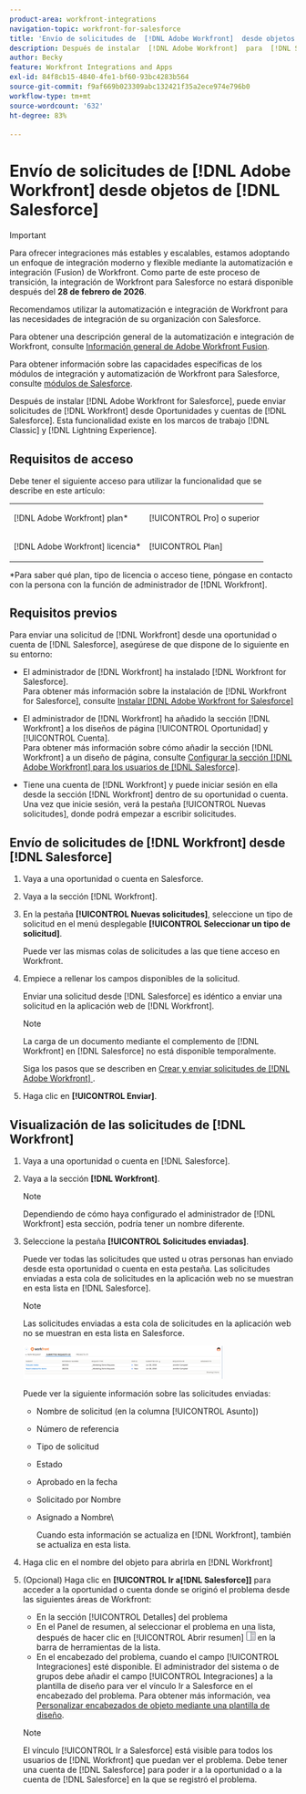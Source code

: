 ```yaml
---
product-area: workfront-integrations
navigation-topic: workfront-for-salesforce
title: 'Envío de solicitudes de  [!DNL Adobe Workfront]  desde objetos de  [!DNL Salesforce] '
description: Después de instalar  [!DNL Adobe Workfront]  para  [!DNL Salesforce], you can submit [!DNL Workfront] , puede enviar solicitudes desde Oportunidades y cuentas de  [!DNL Salesforce] . Esta funcionalidad existe tanto en el marco de trabajo Classic como en el de Lightning Experience.
author: Becky
feature: Workfront Integrations and Apps
exl-id: 84f8cb15-4840-4fe1-bf60-93bc4283b564
source-git-commit: f9af669b023309abc132421f35a2ece974e796b0
workflow-type: tm+mt
source-wordcount: '632'
ht-degree: 83%

---
```


# Envío de solicitudes de [!DNL Adobe Workfront] desde objetos de [!DNL Salesforce]

>[!IMPORTANT]
>
>Para ofrecer integraciones más estables y escalables, estamos adoptando un enfoque de integración moderno y flexible mediante la automatización e integración (Fusion) de Workfront. Como parte de este proceso de transición, la integración de Workfront para Salesforce no estará disponible después del **28 de febrero de 2026**.
>
>Recomendamos utilizar la automatización e integración de Workfront para las necesidades de integración de su organización con Salesforce.
>
>Para obtener una descripción general de la automatización e integración de Workfront, consulte [Información general de Adobe Workfront Fusion](https://experienceleague.adobe.com/es/docs/workfront-fusion/using/get-started-with-fusion/understand-workfront-fusion/workfront-fusion-overview).
>
>Para obtener información sobre las capacidades específicas de los módulos de integración y automatización de Workfront para Salesforce, consulte [módulos de Salesforce](https://experienceleague.adobe.com/es/docs/workfront-fusion/using/references/apps-and-their-modules/third-party-app-connectors/salesforce-modules).

Después de instalar [!DNL Adobe Workfront for Salesforce], puede enviar solicitudes de [!DNL Workfront] desde Oportunidades y cuentas de [!DNL Salesforce]. Esta funcionalidad existe en los marcos de trabajo [!DNL Classic] y [!DNL Lightning Experience].

## Requisitos de acceso

Debe tener el siguiente acceso para utilizar la funcionalidad que se describe en este artículo:

<table style="table-layout:auto"> 
 <col> 
 <col> 
 <tbody> 
  <tr> 
   <td role="rowheader"><p>[!DNL Adobe Workfront] plan*</p></td> 
   <td> <p>[!UICONTROL Pro] o superior</p> </td> 
  </tr> 
  <tr> 
   <td role="rowheader"><p>[!DNL Adobe Workfront] licencia*</p></td> 
   <td> <p>[!UICONTROL Plan]</p> </td> 
  </tr> 
 </tbody> 
</table>

&#42;Para saber qué plan, tipo de licencia o acceso tiene, póngase en contacto con la persona con la función de administrador de [!DNL Workfront].

## Requisitos previos

Para enviar una solicitud de [!DNL Workfront] desde una oportunidad o cuenta de [!DNL Salesforce], asegúrese de que dispone de lo siguiente en su entorno:

* El administrador de [!DNL Workfront] ha instalado [!DNL Workfront for Salesforce].\
   Para obtener más información sobre la instalación de [!DNL Workfront for Salesforce], consulte [Instalar  [!DNL Adobe Workfront for Salesforce]](../../workfront-integrations-and-apps/using-workfront-with-salesforce/install-workfront-for-salesforce.md)

* El administrador de [!DNL Workfront] ha añadido la sección [!DNL Workfront] a los diseños de página [!UICONTROL Oportunidad] y [!UICONTROL Cuenta].\
   Para obtener más información sobre cómo añadir la sección [!DNL Workfront] a un diseño de página, consulte [Configurar la sección  [!DNL Adobe Workfront]  para los usuarios de  [!DNL Salesforce] &#x200B;](../../workfront-integrations-and-apps/using-workfront-with-salesforce/configure-wf-section-for-salesforce-users.md).

* Tiene una cuenta de [!DNL Workfront] y puede iniciar sesión en ella desde la sección [!DNL Workfront] dentro de su oportunidad o cuenta.\
   Una vez que inicie sesión, verá la pestaña [!UICONTROL Nuevas solicitudes], donde podrá empezar a escribir solicitudes.

## Envío de solicitudes de [!DNL Workfront] desde [!DNL Salesforce]

1. Vaya a una oportunidad o cuenta en Salesforce.
1. Vaya a la sección [!DNL Workfront].
1. En la pestaña **[!UICONTROL Nuevas solicitudes]**, seleccione un tipo de solicitud en el menú desplegable **[!UICONTROL Seleccionar un tipo de solicitud]**.

   Puede ver las mismas colas de solicitudes a las que tiene acceso en Workfront.

1. Empiece a rellenar los campos disponibles de la solicitud.

   Enviar una solicitud desde [!DNL Salesforce] es idéntico a enviar una solicitud en la aplicación web de [!DNL Workfront].

   >[!NOTE]
   >
   >La carga de un documento mediante el complemento de [!DNL Workfront] en [!DNL Salesforce] no está disponible temporalmente.

   Siga los pasos que se describen en [Crear y enviar solicitudes de  [!DNL Adobe Workfront] &#x200B;](../../manage-work/requests/create-requests/create-submit-requests.md).

1. Haga clic en **[!UICONTROL Enviar]**.

## Visualización de las solicitudes de [!DNL Workfront]

1. Vaya a una oportunidad o cuenta en [!DNL Salesforce].
1. Vaya a la sección **[!DNL Workfront]**.

   >[!NOTE]
   >
   >Dependiendo de cómo haya configurado el administrador de [!DNL Workfront] esta sección, podría tener un nombre diferente.

1. Seleccione la pestaña **[!UICONTROL Solicitudes enviadas]**.

   Puede ver todas las solicitudes que usted u otras personas han enviado desde esta oportunidad o cuenta en esta pestaña. Las solicitudes enviadas a esta cola de solicitudes en la aplicación web no se muestran en esta lista en [!DNL Salesforce].

   >[!NOTE]
   >
   >Las solicitudes enviadas a esta cola de solicitudes en la aplicación web no se muestran en esta lista en Salesforce.

   ![salesforce_submitted_requests.png](assets/salesforce-submitted-requests-350x58.png)

   Puede ver la siguiente información sobre las solicitudes enviadas:

   * Nombre de solicitud (en la columna [!UICONTROL Asunto])
   * Número de referencia
   * Tipo de solicitud
   * Estado
   * Aprobado en la fecha
   * Solicitado por Nombre
   * Asignado a Nombre\

     Cuando esta información se actualiza en [!DNL Workfront], también se actualiza en esta lista.

1. Haga clic en el nombre del objeto para abrirla en [!DNL Workfront]

1. (Opcional) Haga clic en **[!UICONTROL Ir a[!DNL Salesforce]]** para acceder a la oportunidad o cuenta donde se originó el problema desde las siguientes áreas de Workfront:

   * En la sección [!UICONTROL Detalles] del problema
   * En el Panel de resumen, al seleccionar el problema en una lista, después de hacer clic en [!UICONTROL Abrir resumen] ![icono del Panel de resumen](assets/summary-panel-icon.png) en la barra de herramientas de la lista.
   * En el encabezado del problema, cuando el campo [!UICONTROL Integraciones] esté disponible. El administrador del sistema o de grupos debe añadir el campo [!UICONTROL Integraciones] a la plantilla de diseño para ver el vínculo Ir a Salesforce en el encabezado del problema. Para obtener más información, vea [Personalizar encabezados de objeto mediante una plantilla de diseño](../../administration-and-setup/customize-workfront/use-layout-templates/customize-object-headers.md).

   >[!NOTE]
   >
   >El vínculo [!UICONTROL Ir a Salesforce] está visible para todos los usuarios de [!DNL Workfront] que puedan ver el problema. Debe tener una cuenta de [!DNL Salesforce] para poder ir a la oportunidad o a la cuenta de [!DNL Salesforce] en la que se registró el problema.

